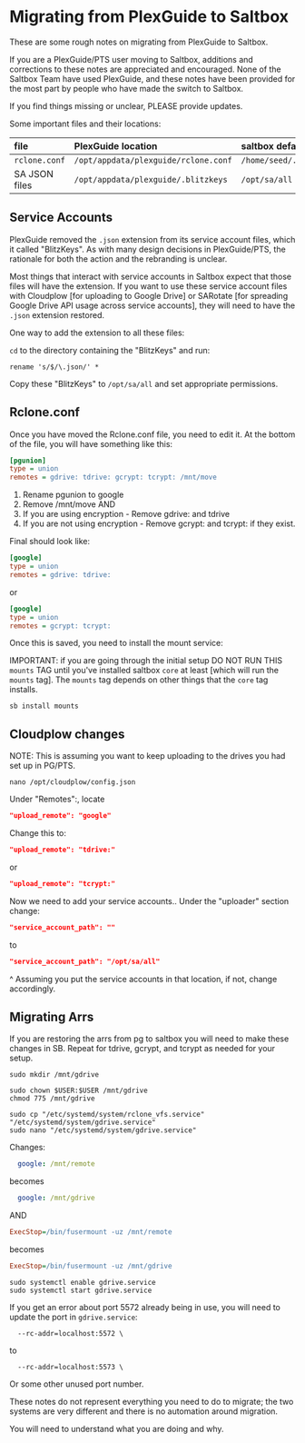 # Migrating from PlexGuide to Saltbox

These are some rough notes on migrating from PlexGuide to Saltbox.

If you are a PlexGuide/PTS user moving to Saltbox, additions and corrections to these notes are appreciated and encouraged.  None of the Saltbox Team have used PlexGuide, and these notes have been provided for the most part by people who have made the switch to Saltbox.

If you find things missing or unclear, PLEASE provide updates.

Some important files and their locations:

|     file       |           PlexGuide location         |         saltbox default location        |
|:---------------|:-------------------------------------|:----------------------------------------|
| `rclone.conf`  | `/opt/appdata/plexguide/rclone.conf` | `/home/seed/.config/rclone/rclone.conf` |
| SA JSON files  | `/opt/appdata/plexguide/.blitzkeys`  | `/opt/sa/all`                           |

## Service Accounts

PlexGuide removed the `.json` extension from its service account files, which it called "BlitzKeys".  As with many design decisions in PlexGuide/PTS, the rationale for both the action and the rebranding is unclear.

Most things that interact with service accounts in Saltbox expect that those files will have the extension.  If you want to use these service account files with Cloudplow [for uploading to Google Drive] or SARotate [for spreading Google Drive API usage across service accounts], they will need to have the `.json` extension restored.

One way to add the extension to all these files:

`cd` to the directory containing the "BlitzKeys" and run:

```
rename 's/$/\.json/' *
```

Copy these "BlitzKeys" to `/opt/sa/all` and set appropriate permissions.

## Rclone.conf

Once you have moved the Rclone.conf file, you need to edit it.  At the bottom of the file, you will have something like this:

```ini
[pgunion]
type = union
remotes = gdrive: tdrive: gcrypt: tcrypt: /mnt/move
```

1. Rename pgunion to google
2. Remove /mnt/move
AND
3. If you are using encryption - Remove gdrive: and tdrive
4. If you are not using encryption - Remove gcrypt: and tcrypt: if they exist.

Final should look like:

```ini
[google]
type = union
remotes = gdrive: tdrive:
```

or

```ini
[google]
type = union
remotes = gcrypt: tcrypt:
```

Once this is saved, you need to install the mount service:

IMPORTANT: if you are going through the initial setup DO NOT RUN THIS `mounts` TAG until you've installed saltbox `core` at least [which will run the `mounts` tag].  The `mounts` tag depends on other things that the `core` tag installs.

```shell
sb install mounts
```

## Cloudplow changes

NOTE: This is assuming you want to keep uploading to the drives you had set up in PG/PTS.

```shell
nano /opt/cloudplow/config.json
```

Under "Remotes":, locate

```json
"upload_remote": "google"
```

Change this to:

```json
"upload_remote": "tdrive:"
```

or

```json
"upload_remote": "tcrypt:"
```

Now we need to add your service accounts..  Under the "uploader" section change:

```json
"service_account_path": ""
```

to

```json
"service_account_path": "/opt/sa/all"
```

^ Assuming you put the service accounts in that location, if not, change accordingly.

## Migrating Arrs

If you are restoring the arrs from pg to saltbox you will need to make these changes in SB.
Repeat for tdrive, gcrypt, and tcrypt as needed for your setup.

```shell
sudo mkdir /mnt/gdrive
```

```shell
sudo chown $USER:$USER /mnt/gdrive
chmod 775 /mnt/gdrive
```

```shell
sudo cp "/etc/systemd/system/rclone_vfs.service" "/etc/systemd/system/gdrive.service"
sudo nano "/etc/systemd/system/gdrive.service"
```

Changes:

```yaml
  google: /mnt/remote
```

becomes

```yaml
  google: /mnt/gdrive
```

AND

```ini
ExecStop=/bin/fusermount -uz /mnt/remote
```

becomes

```ini
ExecStop=/bin/fusermount -uz /mnt/gdrive
```

```shell
sudo systemctl enable gdrive.service
sudo systemctl start gdrive.service
```

If you get an error about port 5572 already being in use, you will need to update the port in `gdrive.service`:

```
  --rc-addr=localhost:5572 \
```
to
```
  --rc-addr=localhost:5573 \
```

Or some other unused port number.


These notes do not represent everything you need to do to migrate; the two systems are very different and there is no automation around migration.

You will need to understand what you are doing and why.
